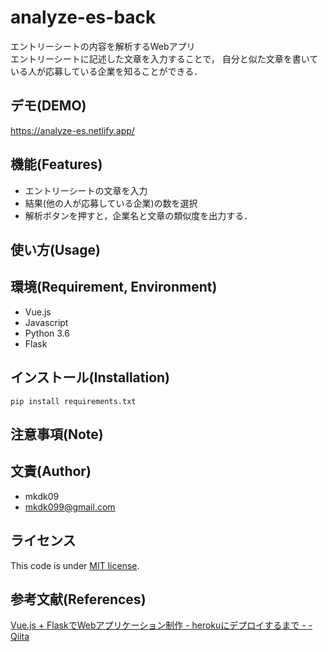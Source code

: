 # analyze-es-back
エントリーシートの内容を解析するWebアプリ  
エントリーシートに記述した文章を入力することで，
自分と似た文章を書いている人が応募している企業を知ることができる．

## デモ(DEMO)
https://analyze-es.netlify.app/

## 機能(Features)
* エントリーシートの文章を入力
* 結果(他の人が応募している企業)の数を選択
* 解析ボタンを押すと，企業名と文章の類似度を出力する．

## 使い方(Usage)

## 環境(Requirement, Environment)
* Vue.js
* Javascript
* Python 3.6
* Flask

## インストール(Installation)
```
pip install requirements.txt
```

## 注意事項(Note)

## 文責(Author)
* mkdk09
* mkdk099@gmail.com

## ライセンス
This code is under [MIT license](https://en.wikipedia.org/wiki/MIT_License).

## 参考文献(References)
[Vue.js + FlaskでWebアプリケーション制作 - herokuにデプロイするまで - - Qiita](https://qiita.com/Nonta0605/items/5d8fa9a8eda9b3b7bc33)
